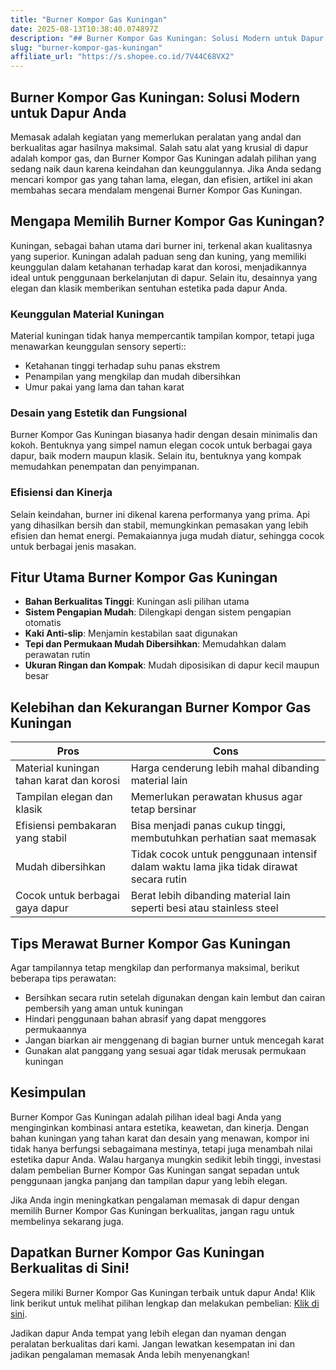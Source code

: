 ```yaml
---
title: "Burner Kompor Gas Kuningan"
date: 2025-08-13T10:38:40.074897Z
description: "## Burner Kompor Gas Kuningan: Solusi Modern untuk Dapur Anda..."
slug: "burner-kompor-gas-kuningan"
affiliate_url: "https://s.shopee.co.id/7V44C68VX2"
---
```

## Burner Kompor Gas Kuningan: Solusi Modern untuk Dapur Anda

Memasak adalah kegiatan yang memerlukan peralatan yang andal dan berkualitas agar hasilnya maksimal. Salah satu alat yang krusial di dapur adalah kompor gas, dan Burner Kompor Gas Kuningan adalah pilihan yang sedang naik daun karena keindahan dan keunggulannya. Jika Anda sedang mencari kompor gas yang tahan lama, elegan, dan efisien, artikel ini akan membahas secara mendalam mengenai Burner Kompor Gas Kuningan.

## Mengapa Memilih Burner Kompor Gas Kuningan?

Kuningan, sebagai bahan utama dari burner ini, terkenal akan kualitasnya yang superior. Kuningan adalah paduan seng dan kuning, yang memiliki keunggulan dalam ketahanan terhadap karat dan korosi, menjadikannya ideal untuk penggunaan berkelanjutan di dapur. Selain itu, desainnya yang elegan dan klasik memberikan sentuhan estetika pada dapur Anda.

### Keunggulan Material Kuningan

Material kuningan tidak hanya mempercantik tampilan kompor, tetapi juga menawarkan keunggulan sensory seperti::
- Ketahanan tinggi terhadap suhu panas ekstrem
- Penampilan yang mengkilap dan mudah dibersihkan
- Umur pakai yang lama dan tahan karat

### Desain yang Estetik dan Fungsional

Burner Kompor Gas Kuningan biasanya hadir dengan desain minimalis dan kokoh. Bentuknya yang simpel namun elegan cocok untuk berbagai gaya dapur, baik modern maupun klasik. Selain itu, bentuknya yang kompak memudahkan penempatan dan penyimpanan.

### Efisiensi dan Kinerja

Selain keindahan, burner ini dikenal karena performanya yang prima. Api yang dihasilkan bersih dan stabil, memungkinkan pemasakan yang lebih efisien dan hemat energi. Pemakaiannya juga mudah diatur, sehingga cocok untuk berbagai jenis masakan.

## Fitur Utama Burner Kompor Gas Kuningan

- **Bahan Berkualitas Tinggi**: Kuningan asli pilihan utama
- **Sistem Pengapian Mudah**: Dilengkapi dengan sistem pengapian otomatis
- **Kaki Anti-slip**: Menjamin kestabilan saat digunakan
- **Tepi dan Permukaan Mudah Dibersihkan**: Memudahkan dalam perawatan rutin
- **Ukuran Ringan dan Kompak**: Mudah diposisikan di dapur kecil maupun besar

## Kelebihan dan Kekurangan Burner Kompor Gas Kuningan

| **Pros**                                               | **Cons**                                        |
|--------------------------------------------------------|------------------------------------------------|
| Material kuningan tahan karat dan korosi             | Harga cenderung lebih mahal dibanding material lain |
| Tampilan elegan dan klasik                          | Memerlukan perawatan khusus agar tetap bersinar |
| Efisiensi pembakaran yang stabil                     | Bisa menjadi panas cukup tinggi, membutuhkan perhatian saat memasak |
| Mudah dibersihkan                                    | Tidak cocok untuk penggunaan intensif dalam waktu lama jika tidak dirawat secara rutin |
| Cocok untuk berbagai gaya dapur                      | Berat lebih dibanding material lain seperti besi atau stainless steel |

## Tips Merawat Burner Kompor Gas Kuningan

Agar tampilannya tetap mengkilap dan performanya maksimal, berikut beberapa tips perawatan:
- Bersihkan secara rutin setelah digunakan dengan kain lembut dan cairan pembersih yang aman untuk kuningan
- Hindari penggunaan bahan abrasif yang dapat menggores permukaannya
- Jangan biarkan air menggenang di bagian burner untuk mencegah karat
- Gunakan alat panggang yang sesuai agar tidak merusak permukaan kuningan

## Kesimpulan

Burner Kompor Gas Kuningan adalah pilihan ideal bagi Anda yang menginginkan kombinasi antara estetika, keawetan, dan kinerja. Dengan bahan kuningan yang tahan karat dan desain yang menawan, kompor ini tidak hanya berfungsi sebagaimana mestinya, tetapi juga menambah nilai estetika dapur Anda. Walau harganya mungkin sedikit lebih tinggi, investasi dalam pembelian Burner Kompor Gas Kuningan sangat sepadan untuk penggunaan jangka panjang dan tampilan dapur yang lebih elegan.

Jika Anda ingin meningkatkan pengalaman memasak di dapur dengan memilih Burner Kompor Gas Kuningan berkualitas, jangan ragu untuk membelinya sekarang juga.

## Dapatkan Burner Kompor Gas Kuningan Berkualitas di Sini!

Segera miliki Burner Kompor Gas Kuningan terbaik untuk dapur Anda! Klik link berikut untuk melihat pilihan lengkap dan melakukan pembelian: [Klik di sini](https://s.shopee.co.id/7V44C68VX2).

Jadikan dapur Anda tempat yang lebih elegan dan nyaman dengan peralatan berkualitas dari kami. Jangan lewatkan kesempatan ini dan jadikan pengalaman memasak Anda lebih menyenangkan!